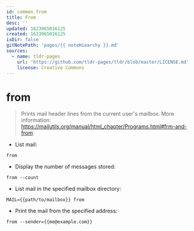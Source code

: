 ```yaml
---
id: common.from
title: From
desc: ''
updated: 1623965016125
created: 1623965016125
isDir: false
gitNotePath: 'pages/{{ noteHiearchy }}.md'
sources:
  - name: tldr-pages
    url: 'https://github.com/tldr-pages/tldr/blob/master/LICENSE.md'
    license: Creative Commons
---
```

# from

> Prints mail header lines from the current user's mailbox.
> More information: <https://mailutils.org/manual/html_chapter/Programs.html#frm-and-from>.

- List mail:

`from`

- Display the number of messages stored:

`from --count`

- List mail in the specified mailbox directory:

`MAIL={{path/to/mailbox}} from`

- Print the mail from the specified address:

`from --sender={{me@example.com}}`

